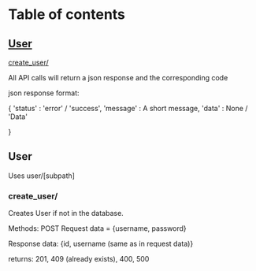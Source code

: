 # Table of contents
## [User](#User)
[create_user/](#create_user/)


All API calls will return a json response and the corresponding code

json response format:

{
    'status' : 'error' / 'success',
    'message' : A short message,
    'data' : None / 'Data'

}
## User

Uses user/[subpath]

### create_user/

Creates User if not in the database.

Methods: POST
Request data = {username, password}

Response data: {id, username (same as in request data)}

returns: 201, 409 (already exists), 400, 500